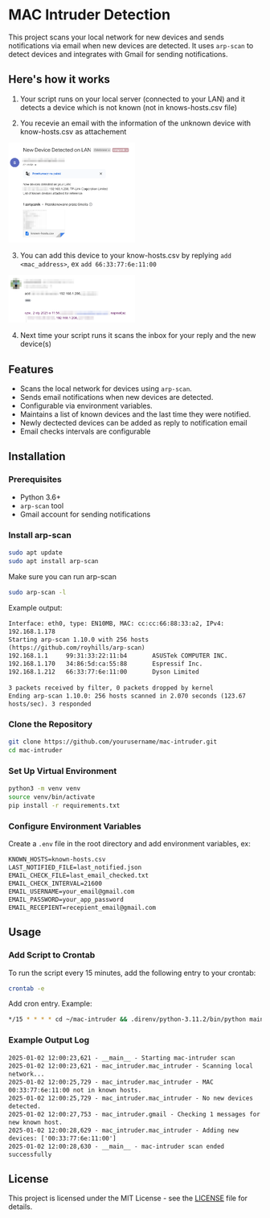 # MAC Intruder Detection

This project scans your local network for new devices and sends notifications via email when new devices are detected. It uses `arp-scan` to detect devices and integrates with Gmail for sending notifications.

## Here's how it works

1. Your script runs on your local server (connected to your LAN) and it detects a device which is not known (not in knows-hosts.csv file)

2. You recevie an email with the information of the unknown device with know-hosts.csv as attachement

<img src="docs/detected-mail.png" alt="Detected Mail" style="width:50%;">
   
3. You can add this device to your know-hosts.csv by replying `add <mac_address>`, ex `add 66:33:77:6e:11:00`

<img src="docs/reply-add.png" alt="Reply add" style="width:50%;">

4. Next time your script runs it scans the inbox for your reply and the new device(s)

## Features

- Scans the local network for devices using `arp-scan`.
- Sends email notifications when new devices are detected.
- Configurable via environment variables.
- Maintains a list of known devices and the last time they were notified.
- Newly dectected devices can be added as reply to notification email
- Email checks intervals are configurable

## Installation

### Prerequisites

- Python 3.6+
- `arp-scan` tool
- Gmail account for sending notifications

### Install arp-scan

```sh
sudo apt update
sudo apt install arp-scan
```

Make sure you can run arp-scan


```sh
sudo arp-scan -l
```

Example output:
```
Interface: eth0, type: EN10MB, MAC: cc:cc:66:88:33:a2, IPv4: 192.168.1.178
Starting arp-scan 1.10.0 with 256 hosts (https://github.com/royhills/arp-scan)
192.168.1.1     99:31:33:22:11:b4       ASUSTek COMPUTER INC.
192.168.1.170   34:86:5d:ca:55:88       Espressif Inc.
192.168.1.212   66:33:77:6e:11:00       Dyson Limited

3 packets received by filter, 0 packets dropped by kernel
Ending arp-scan 1.10.0: 256 hosts scanned in 2.070 seconds (123.67 hosts/sec). 3 responded
```

### Clone the Repository

```sh
git clone https://github.com/yourusername/mac-intruder.git
cd mac-intruder
```

### Set Up Virtual Environment

```sh
python3 -m venv venv
source venv/bin/activate
pip install -r requirements.txt
```

### Configure Environment Variables

Create a `.env` file in the root directory and add environment variables, ex:

```env
KNOWN_HOSTS=known-hosts.csv
LAST_NOTIFIED_FILE=last_notified.json
EMAIL_CHECK_FILE=last_email_checked.txt
EMAIL_CHECK_INTERVAL=21600
EMAIL_USERNAME=your_email@gmail.com
EMAIL_PASSWORD=your_app_password
EMAIL_RECEPIENT=recepient_email@gmail.com
```

## Usage

### Add Script to Crontab

To run the script every 15 minutes, add the following entry to your crontab:

```sh
crontab -e
```

Add cron entry. Example:
```sh
*/15 * * * * cd ~/mac-intruder && .direnv/python-3.11.2/bin/python main.py >> output.log 2>&1
```

### Example Output Log

```
2025-01-02 12:00:23,621 - __main__ - Starting mac-intruder scan
2025-01-02 12:00:23,621 - mac_intruder.mac_intruder - Scanning local network...
2025-01-02 12:00:25,729 - mac_intruder.mac_intruder - MAC 00:33:77:6e:11:00 not in known hosts.
2025-01-02 12:00:25,729 - mac_intruder.mac_intruder - No new devices detected.
2025-01-02 12:00:27,753 - mac_intruder.gmail - Checking 1 messages for new known host.
2025-01-02 12:00:28,629 - mac_intruder.mac_intruder - Adding new devices: ['00:33:77:6e:11:00']
2025-01-02 12:00:28,630 - __main__ - mac-intruder scan ended successfully
```

## License

This project is licensed under the MIT License - see the [LICENSE](LICENSE) file for details.
